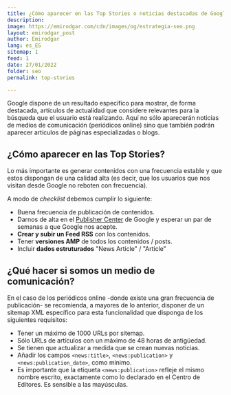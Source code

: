 ```yaml
---
title: ¿Cómo aparecer en las Top Stories o noticias destacadas de Google?
description: 
image: https://emirodgar.com/cdn/images/og/estrategia-seo.png
layout: emirodgar_post
author: Emirodgar
lang: es_ES
sitemap: 1
feed: 1
date: 27/01/2022
folder: seo
permalink: top-stories

--- 
```


Google dispone de un resultado específico para mostrar, de forma destacada, artículos de actualidad que considere relevantes para la búsqueda que el usuario está realizando. Aquí no sólo aparecerán noticias de medios de comunicación (periódicos online) sino que también podrán aparecer artículos de páginas especializadas o blogs.


## ¿Cómo aparecer en las Top Stories?

Lo más importante es generar contenidos con una frecuencia estable y que estos dispongan de una calidad alta (es decir, que los usuarios que nos visitan desde Google no reboten con frecuencia).

A modo de *checklist* debemos cumplir lo siguiente:

-   Buena frecuencia de publicación de contenidos.
-   Darnos de alta en el  [Publisher Center](https://publishercenter.google.com/publications) de Google y esperar un par de semanas a que Google nos acepte.
-   **Crear y subir un Feed RSS**  con los contenidos.
-   Tener  **versiones AMP**  de todos los contenidos / posts.
-   Incluir  **dados estruturados** "News Article" / "Article"  
    
## ¿Qué hacer si somos un medio de comunicación?

En el caso de los periódicos online -donde existe una gran frecuencia de publicación- se recomienda, a mayores de lo anterior, disponer de un sitemap XML específico para esta funcionalidad que disponga de los siguientes requisitos:

-   Tener un máximo de 1000 URLs por sitemap.
-   Sólo URLs de artículos con un máximo de 48 horas de antigüedad.
-   Se tienen que actualizar a medida que se crean nuevas noticias.
-   Añadir los campos `<news:title>`,  `<news:publication>` y `<news:publication_date>`, como mínimo.
-   Es importante que la etiqueta `<news:publication>` refleje el mismo nombre escrito, exactamente como lo declarado en el Centro de Editores. Es sensible a las mayúsculas.


<!--stackedit_data:
eyJoaXN0b3J5IjpbMTY2OTY1NjI0LDcwNDk5MzU2OF19
-->